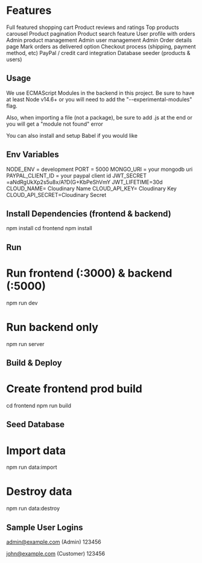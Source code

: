 # Features

Full featured shopping cart
Product reviews and ratings
Top products carousel
Product pagination
Product search feature
User profile with orders
Admin product management
Admin user management
Admin Order details page
Mark orders as delivered option
Checkout process (shipping, payment method, etc)
PayPal / credit card integration
Database seeder (products & users)

## Usage

We use ECMAScript Modules in the backend in this project. Be sure to have at least Node v14.6+ or you will need to add the "--experimental-modules" flag.

Also, when importing a file (not a package), be sure to add .js at the end or you will get a "module not found" error

You can also install and setup Babel if you would like

## Env Variables

NODE_ENV = development
PORT = 5000
MONGO_URI = your mongodb uri
PAYPAL_CLIENT_ID = your paypal client id
JWT_SECRET =aNdRgUkXp2s5u8x/A?D(G+KbPeShVmY
JWT_LIFETIME=30d
CLOUD_NAME= Cloudinary Name
CLOUD_API_KEY= Cloudinary Key
CLOUD_API_SECRET=Cloudinary Secret

## Install Dependencies (frontend & backend)

npm install
cd frontend
npm install

## Run

# Run frontend (:3000) & backend (:5000)

npm run dev

# Run backend only

npm run server

## Build & Deploy

# Create frontend prod build

cd frontend
npm run build

## Seed Database

# Import data

npm run data:import

# Destroy data

npm run data:destroy

## Sample User Logins

admin@example.com (Admin)
123456

john@example.com (Customer)
123456

